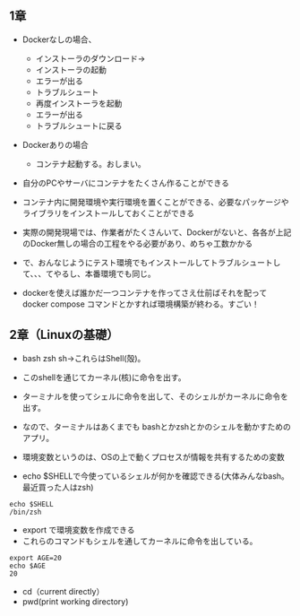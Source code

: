 ## 1章
- Dockerなしの場合、
    - インストーラのダウンロード→
    - インストーラの起動
    - エラーが出る
    - トラブルシュート
    - 再度インストーラを起動
    - エラーが出る
    - トラブルシュートに戻る
- Dockerありの場合
    - コンテナ起動する。おしまい。

- 自分のPCやサーバにコンテナをたくさん作ることができる
- コンテナ内に開発環境や実行環境を置くことができる、必要なパッケージやライブラリをインストールしておくことができる

- 実際の開発現場では、作業者がたくさんいて、Dockerがないと、各各が上記のDocker無しの場合の工程をやる必要があり、めちゃ工数かかる
- で、おんなじようにテスト環境でもインストールしてトラブルシュートして、、、てやるし、本番環境でも同じ。

- dockerを使えば誰かだ一つコンテナを作ってさえ仕前ばそれを配ってdocker compose コマンドとかすれば環境構築が終わる。すごい！
## 2章（Linuxの基礎）
- bash zsh sh→これらはShell(殻)。
- このshellを通じてカーネル(核)に命令を出す。
- ターミナルを使ってシェルに命令を出して、そのシェルがカーネルに命令を出す。
- なので、ターミナルはあくまでも bashとかzshとかのシェルを動かすためのアプリ。


- 環境変数というのは、OSの上で動くプロセスが情報を共有するための変数
- echo $SHELLで今使っているシェルが何かを確認できる(大体みんなbash。最近買った人はzsh)
```
echo $SHELL
/bin/zsh
```

- export で環境変数を作成できる
- これらのコマンドもシェルを通してカーネルに命令を出している。
```
export AGE=20
echo $AGE
20
```

- cd（current directly）
- pwd(print working directory)
